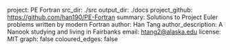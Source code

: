 project: PE Fortran
src_dir: ./src
output_dir: ./docs
project_github: https://github.com/han190/PE-Fortran
summary: Solutions to Project Euler problems written by modern Fortran
author: Han Tang
author_description: A Nanook studying and living in Fairbanks
email: htang2@alaska.edu
license: MIT
graph: false
coloured_edges: false